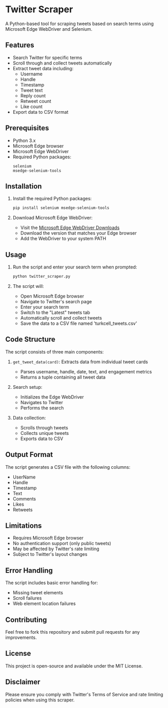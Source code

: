 # Twitter Scraper

A Python-based tool for scraping tweets based on search terms using Microsoft Edge WebDriver and Selenium.

## Features

- Search Twitter for specific terms
- Scroll through and collect tweets automatically
- Extract tweet data including:
  - Username
  - Handle
  - Timestamp
  - Tweet text
  - Reply count
  - Retweet count
  - Like count
- Export data to CSV format

## Prerequisites

- Python 3.x
- Microsoft Edge browser
- Microsoft Edge WebDriver
- Required Python packages:
  ```
  selenium
  msedge-selenium-tools
  ```

## Installation

1. Install the required Python packages:
   ```bash
   pip install selenium msedge-selenium-tools
   ```

2. Download Microsoft Edge WebDriver:
   - Visit the [Microsoft Edge WebDriver Downloads](https://developer.microsoft.com/en-us/microsoft-edge/tools/webdriver/)
   - Download the version that matches your Edge browser
   - Add the WebDriver to your system PATH

## Usage

1. Run the script and enter your search term when prompted:
   ```python
   python twitter_scraper.py
   ```

2. The script will:
   - Open Microsoft Edge browser
   - Navigate to Twitter's search page
   - Enter your search term
   - Switch to the "Latest" tweets tab
   - Automatically scroll and collect tweets
   - Save the data to a CSV file named 'turkcell_tweets.csv'

## Code Structure

The script consists of three main components:

1. `get_tweet_data(card)`: Extracts data from individual tweet cards
   - Parses username, handle, date, text, and engagement metrics
   - Returns a tuple containing all tweet data

2. Search setup:
   - Initializes the Edge WebDriver
   - Navigates to Twitter
   - Performs the search

3. Data collection:
   - Scrolls through tweets
   - Collects unique tweets
   - Exports data to CSV

## Output Format

The script generates a CSV file with the following columns:
- UserName
- Handle
- Timestamp
- Text
- Comments
- Likes
- Retweets

## Limitations

- Requires Microsoft Edge browser
- No authentication support (only public tweets)
- May be affected by Twitter's rate limiting
- Subject to Twitter's layout changes

## Error Handling

The script includes basic error handling for:
- Missing tweet elements
- Scroll failures
- Web element location failures

## Contributing

Feel free to fork this repository and submit pull requests for any improvements.

## License

This project is open-source and available under the MIT License.

## Disclaimer

Please ensure you comply with Twitter's Terms of Service and rate limiting policies when using this scraper.
